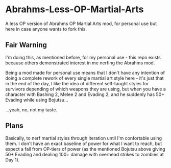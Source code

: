 # Abrahms-Less-OP-Martial-Arts
A less OP version of Abrahms OP Martial Arts mod, for personal use but here in case anyone wants to fork this.

## Fair Warning

I'm doing this, as mentioned before, for my personal use - this repo exists because others demonstrated interest in me nerfing the Abrahms mod.

Being a mod made for personal use means that I don't have any intention of doing a complete rework of every single martial art style here - it's just that in the end of the day, I like the idea of different self-taught styles for survivors depending of which weapons they are using, but when you have a character with Bashing 2, Melee 2 and Evading 2, and he suddenly has 50+ Evading while using Bojutsu...

...yeah, no, not my taste.

## Plans

Basically, to nerf martial styles through iteration until I'm confortable using them. I don't have an exact baseline of power for what I want to reach, but expect a fall from OP-tiers of power (as the mentioned Bojutsu above giving 50+ Evading and dealing 100+ damage with overhead strikes to zombies at Day 1).
